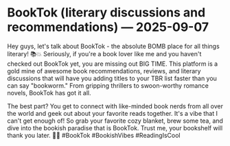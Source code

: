 # BookTok (literary discussions and recommendations) — 2025-09-07

Hey guys, let's talk about BookTok - the absolute BOMB place for all things literary! 📚💥 Seriously, if you're a book lover like me and you haven't checked out BookTok yet, you are missing out BIG TIME. This platform is a gold mine of awesome book recommendations, reviews, and literary discussions that will have you adding titles to your TBR list faster than you can say "bookworm." From gripping thrillers to swoon-worthy romance novels, BookTok has got it all.

The best part? You get to connect with like-minded book nerds from all over the world and geek out about your favorite reads together. It's a vibe that I can't get enough of! So grab your favorite cozy blanket, brew some tea, and dive into the bookish paradise that is BookTok. Trust me, your bookshelf will thank you later. 📖✨ #BookTok #BookishVibes #ReadingIsCool